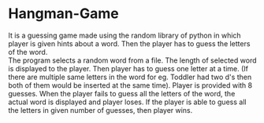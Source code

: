 # Hangman-Game
It is a guessing game made using the random library of python in which player is given hints about a word. Then the player has to guess the letters of the word.  
The program selects a random word from a file. The length of selected word is displayed to the player.
Then player has to guess one letter at a time. (If there are multiple same letters in the word for eg. Toddler had two d's then both of them would be inserted at the same time).
Player is provided with 8 guesses.
When the player fails to guess all the letters of the word, the actual word is displayed and player loses.
If the player is able to guess all the letters in given number of guesses, then player wins.

